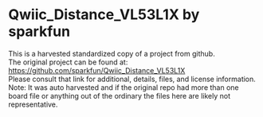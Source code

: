
# Qwiic_Distance_VL53L1X by sparkfun  
This is a harvested standardized copy of a project from github.  
The original project can be found at:  
https://github.com/sparkfun/Qwiic_Distance_VL53L1X  
Please consult that link for additional, details, files, and license information.  
Note: It was auto harvested and if the original repo had more than one board file or anything out of the ordinary the files here are likely not representative.  
    